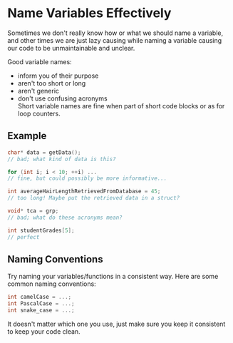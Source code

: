 # Name Variables Effectively

Sometimes we don't really know how or what we should name a variable, and other times we are just lazy causing while naming a variable causing our code to be unmaintainable and unclear.

Good variable names:
- inform you of their purpose
- aren't too short or long
- aren't generic
- don't use confusing acronyms \
Short variable names are fine when part of short code blocks or as for loop counters.
## Example
```c
char* data = getData();
// bad; what kind of data is this?

for (int i; i < 10; ++i) ...
// fine, but could possibly be more informative...

int averageHairLengthRetrievedFromDatabase = 45;
// too long! Maybe put the retrieved data in a struct?

void* tca = grp;
// bad; what do these acronyms mean?

int studentGrades[5];
// perfect
```

## Naming Conventions

Try naming your variables/functions in a consistent way. Here are some common naming conventions:
```c
int camelCase = ...;
int PascalCase = ...;
int snake_case = ...;
```
It doesn't matter which one you use, just make sure you keep it consistent to keep your code clean.